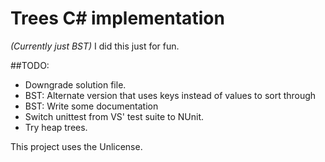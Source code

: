 # Trees C# implementation 
*(Currently just BST)*
I did this just for fun.

##TODO:
* Downgrade solution file.
* BST: Alternate version that uses keys instead of values to sort through
* BST: Write some documentation
* Switch unittest from VS' test suite to NUnit.
* Try heap trees.

This project uses the Unlicense.
